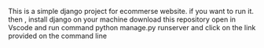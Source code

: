 This is a simple django project for ecommerse website.
if you want to run it. then ,
install django on your machine 
download this repository 
open in Vscode
and run command python manage.py runserver 
and click on the link provided on the command line
